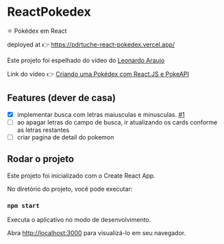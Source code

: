 # ReactPokedex

⚛ Pokédex em React

deployed at 👉 https://pdrtuche-react-pokedex.vercel.app/

Este projeto foi espelhado do vídeo do [Leonardo Araujo](https://github.com/Leoujo)

Link do vídeo 👉 [Criando uma Pokédex com React.JS e PokeAPI](https://www.youtube.com/watch?v=dqMae44pEVk&t=6s&ab_channel=LeoUjo)

## Features (dever de casa)

- [x] implementar busca com letras maiusculas e minusculas. [#1](https://github.com/pdr-tuche/ReactPokedex/pull/2)
- [ ] ao apagar letras do campo de busca, ir atualizando os cards conforme as letras restantes
- [ ] criar pagina de detail do pokemon

## Rodar o projeto

Este projeto foi inicializado com o Create React App.

No diretório do projeto, você pode executar:

### `npm start`

Executa o aplicativo no modo de desenvolvimento.

Abra [http://localhost:3000](http://localhost:3000) para visualizá-lo em seu navegador.
